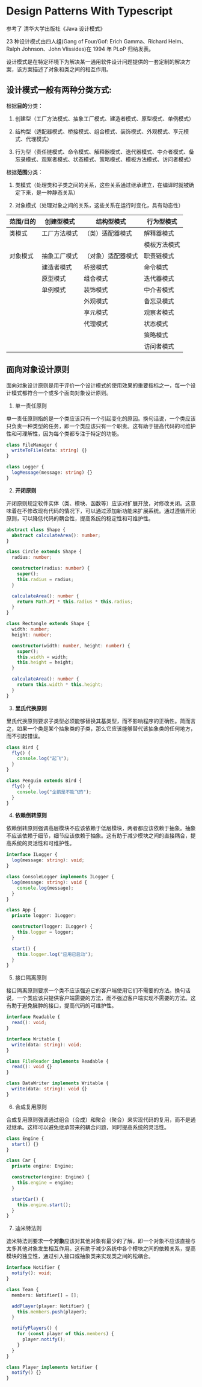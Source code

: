 # Design Patterns With Typescript

参考了 清华大学出版社《Java 设计模式》

23 种设计模式由四人组(Gang of Four/Gof: Erich Gamma、Richard Helm、Ralph Johnson、John Vlissides)在 1994 年 PLoP 归纳发表。

设计模式是在特定环境下为解决某一通用软件设计问题提供的一套定制的解决方案，该方案描述了对象和类之间的相互作用。

## 设计模式一般有两种分类方式:

根据**目的**分类：

1. 创建型（工厂方法模式、抽象工厂模式、建造者模式、原型模式、单例模式）

2. 结构型（适配器模式、桥接模式、组合模式、装饰模式、外观模式、享元模式、代理模式）

3. 行为型（责任链模式、命令模式、解释器模式、迭代器模式、中介者模式、备忘录模式、观察者模式、状态模式、策略模式、模板方法模式、访问者模式）

根据**范围**分类：

1. 类模式（处理类和子类之间的关系，这些关系通过继承建立，在编译时就被确定下来，是一种静态关系）

2. 对象模式（处理对象之间的关系，这些关系在运行时变化，具有动态性）

| 范围/目的 | 创建型模式   | 结构型模式         | 行为型模式   |
| --------- | ------------ | ------------------ | ------------ |
| 类模式    | 工厂方法模式 | （类）适配器模式   | 解释器模式   |
|           |              |                    | 模板方法模式 |
| 对象模式  | 抽象工厂模式 | （对象）适配器模式 | 职责链模式   |
|           | 建造者模式   | 桥接模式           | 命令模式     |
|           | 原型模式     | 组合模式           | 迭代器模式   |
|           | 单例模式     | 装饰模式           | 中介者模式   |
|           |              | 外观模式           | 备忘录模式   |
|           |              | 享元模式           | 观察者模式   |
|           |              | 代理模式           | 状态模式     |
|           |              |                    | 策略模式     |
|           |              |                    | 访问者模式   |

## 面向对象设计原则

面向对象设计原则是用于评价一个设计模式的使用效果的重要指标之一，每一个设计模式都符合一个或多个面向对象设计原则。

1. 单一责任原则

单一责任原则指的是一个类应该只有一个引起变化的原因。换句话说，一个类应该只负责一种类型的任务，即一个类应该只有一个职责。这有助于提高代码的可维护性和可理解性，因为每个类都专注于特定的功能。

```ts
class FileManager {
  writeToFile(data: string) {}
}

class Logger {
  logMessage(message: string) {}
}
```

2. **开闭原则**

开闭原则规定软件实体（类、模块、函数等）应该对扩展开放，对修改关闭。这意味着在不修改现有代码的情况下，可以通过添加新功能来扩展系统。通过遵循开闭原则，可以降低代码的耦合性，提高系统的稳定性和可维护性。

```ts
abstract class Shape {
  abstract calculateArea(): number;
}

class Circle extends Shape {
  radius: number;

  constructor(radius: number) {
    super();
    this.radius = radius;
  }

  calculateArea(): number {
    return Math.PI * this.radius * this.radius;
  }
}

class Rectangle extends Shape {
  width: number;
  height: number;

  constructor(width: number, height: number) {
    super();
    this.width = width;
    this.height = height;
  }

  calculateArea(): number {
    return this.width * this.height;
  }
}
```

3. **里氏代换原则**

里氏代换原则要求子类型必须能够替换其基类型，而不影响程序的正确性。简而言之，如果一个类是某个抽象类的子类，那么它应该能够替代该抽象类的任何地方，而不引起错误。

```ts
class Bird {
  fly() {
    console.log("起飞");
  }
}

class Penguin extends Bird {
  fly() {
    console.log("企鹅是不能飞的");
  }
}
```

4. **依赖倒转原则**

依赖倒转原则强调高层模块不应该依赖于低层模块，两者都应该依赖于抽象。抽象不应该依赖于细节，细节应该依赖于抽象。这有助于减少模块之间的直接耦合，提高系统的灵活性和可维护性。

```ts
interface ILogger {
  log(message: string): void;
}

class ConsoleLogger implements ILogger {
  log(message: string): void {
    console.log(message);
  }
}

class App {
  private logger: ILogger;

  constructor(logger: ILogger) {
    this.logger = logger;
  }

  start() {
    this.logger.log("应用已启动");
  }
}
```

5. 接口隔离原则

接口隔离原则要求一个类不应该强迫它的客户端使用它们不需要的方法。换句话说，一个类应该只提供客户端需要的方法，而不强迫客户端实现不需要的方法。这有助于避免臃肿的接口，提高代码的可维护性。

```ts
interface Readable {
  read(): void;
}

interface Writable {
  write(data: string): void;
}

class FileReader implements Readable {
  read(): void {}
}

class DataWriter implements Writable {
  write(data: string): void {}
}
```

6. 合成复用原则

合成复用原则强调通过组合（合成）和聚合（聚合）来实现代码的复用，而不是通过继承。这样可以避免继承带来的耦合问题，同时提高系统的灵活性。

```ts
class Engine {
  start() {}
}

class Car {
  private engine: Engine;

  constructor(engine: Engine) {
    this.engine = engine;
  }

  startCar() {
    this.engine.start();
  }
}
```

7. 迪米特法则

迪米特法则要求**一个对象**应该对其他对象有最少的了解，即一个对象不应该直接与太多其他对象发生相互作用。这有助于减少系统中各个模块之间的依赖关系，提高模块的独立性，通过引入接口或抽象类来实现类之间的松耦合。

```ts
interface Notifier {
  notify(): void;
}

class Team {
  members: Notifier[] = [];

  addPlayer(player: Notifier) {
    this.members.push(player);
  }

  notifyPlayers() {
    for (const player of this.members) {
      player.notify();
    }
  }
}

class Player implements Notifier {
  notify() {}
}
```
